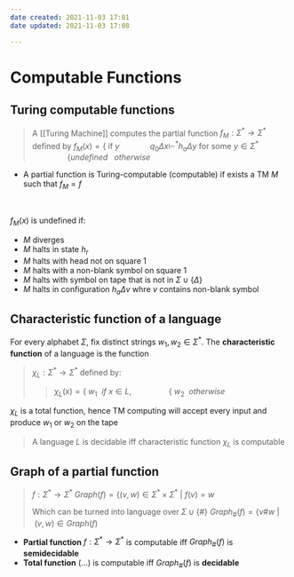 ```yaml
---
date created: 2021-11-03 17:01
date updated: 2021-11-03 17:08

---
```


# Computable Functions

## Turing computable functions

> A [[Turing Machine]] computes the partial function $f_M: \Sigma^* \rightarrow \Sigma^*$ defined by
> $f_M(x) = \lbrace$ if $y\ \ \ \ \ \ \ \ \ \ \ \ \ \ q_0\Delta x \vdash^*h_a\Delta y$ for some $y \in \Sigma^*$
> $\ \ \ \ \ \ \ \ \ \ \ \ \ \ \ \ \lbrace undefined \ \ \ otherwise$

- A partial function is Turing-computable (computable) if exists a TM $M$ such that $f_M=f$

<br>

$f_M(x)$ is undefined if:

- $M$ diverges
- $M$ halts in state $h_r$
- $M$ halts with head not on square 1
- $M$ halts with a non-blank symbol on square 1
- $M$ halts with symbol on tape that is not in $\Sigma \cup \{\Delta \}$
- $M$ halts in configuration $h_a \Delta v$ whre $v$ contains non-blank symbol

## Characteristic function of a language
For every alphabet $\Sigma$, fix distinct strings $w_1, w_2 \in \Sigma^*$. The **characteristic function** of a language  is the function
>$\chi_L: \Sigma^* \rightarrow \Sigma^*$ defined by:
>>
>> $\chi_L(x) = \lbrace\ w_1\ \ if\ x \in L,$
>> $\ \ \ \ \ \ \ \ \ \ \ \ \ \ \ \ \lbrace\ w_2\ \ otherwise$

$\chi_L$ is a total function, hence TM computing will accept every input and produce $w_1$ or $w_2$ on the tape

> A language $L$ is decidable iff characteristic function $\chi_L$ is computable


## Graph of a partial function

> $f:\Sigma^* \rightarrow \Sigma^*$
> $Graph(f) = \lbrace(v,w) \in \Sigma^* \times \Sigma^*\ |\ f(v) = w$
> 
> Which can be turned into language over $\Sigma \cup \lbrace \# \rbrace$
> $Graph_\#(f) = \lbrace v\#w \ |\ (v,w) \in Graph(f)$

- **Partial function** $f: \Sigma^* \rightarrow \Sigma^*$ is computable iff $Graph_\#(f)$ is **semidecidable**
- **Total function** (...) is computable iff $Graph_\#(f)$ is **decidable**